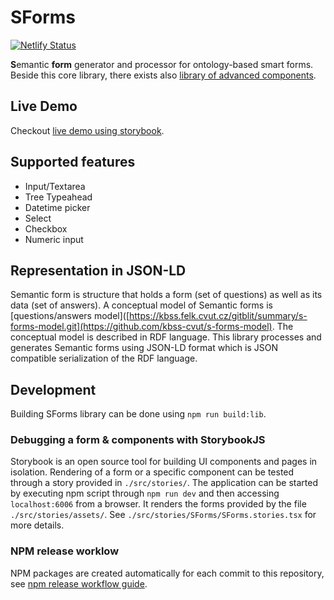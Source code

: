 # SForms
[![Netlify Status](https://api.netlify.com/api/v1/badges/004d6408-4ff5-4719-905e-5d83d5feef01/deploy-status)](https://app.netlify.com/sites/s-forms-kbss/deploys)

**S**emantic **form** generator and processor for ontology-based smart forms. Beside this core library, there exists also [library of advanced components](https://github.com/kbss-cvut/s-forms-components).

## Live Demo

Checkout [live demo using storybook](https://s-forms-kbss.netlify.app).

## Supported features

- Input/Textarea
- Tree Typeahead
- Datetime picker
- Select
- Checkbox
- Numeric input

## Representation in JSON-LD

Semantic form is structure that holds a form (set of questions) as well as its data (set of answers).
A conceptual model of Semantic forms is [questions/answers model]([https://kbss.felk.cvut.cz/gitblit/summary/s-forms-model.git](https://github.com/kbss-cvut/s-forms-model).
The conceptual model is described in RDF language. This library processes and generates Semantic forms using JSON-LD
format which is JSON compatible serialization of the RDF language.

## Development

Building SForms library can be done using `npm run build:lib`.

### Debugging a form & components with StorybookJS

Storybook is an open source tool for building UI components and pages in isolation. Rendering of a form or a specific component can be tested through a story provided in `./src/stories/`. The application can be started by executing npm script through `npm run dev` and then accessing `localhost:6006` from a browser. It renders the forms provided by the file `./src/stories/assets/`. See `./src/stories/SForms/SForms.stories.tsx` for more details.

### NPM release worklow

NPM packages are created automatically for each commit to this repository, see [npm release workflow guide](./docs/npm-release-workflow.md).
